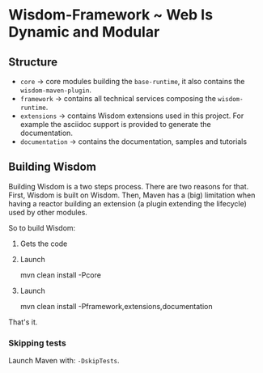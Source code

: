 # Wisdom-Framework ~ Web Is Dynamic and Modular

## Structure

* `core` -> core modules building the `base-runtime`, it also contains the `wisdom-maven-plugin`.
* `framework` -> contains all technical services composing the `wisdom-runtime`.
* `extensions` -> contains Wisdom extensions used in this project. For example the asciidoc support is provided to
generate the documentation.
* `documentation` -> contains the documentation, samples and tutorials

## Building Wisdom

Building Wisdom is a two steps process. There are two reasons for that. First, Wisdom is built on Wisdom. Then, Maven
has a (big) limitation when having a reactor building an extension (a plugin extending the lifecycle) used by other
modules.

So to build Wisdom:

1. Gets the code
2. Launch

    mvn clean install -Pcore

3. Launch

     mvn clean install -Pframework,extensions,documentation

That's it.

### Skipping tests

Launch Maven with: `-DskipTests`.